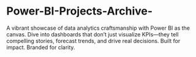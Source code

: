 # Power-BI-Projects-Archive-
A vibrant showcase of data analytics craftsmanship with Power BI as the canvas. Dive into dashboards that don’t just visualize KPIs—they tell compelling stories, forecast trends, and drive real decisions. Built for impact. Branded for clarity. 
